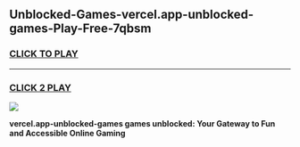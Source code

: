 
## Unblocked-Games-vercel.app-unblocked-games-Play-Free-7qbsm
<h3>
<a href="https://premium76.site?title=vercel.app-unblocked-games&ref=22A">CLICK TO PLAY</a></h3>
<hr>

<h3>
<a href="https://premium76.site?title=vercel.app-unblocked-games&ref=22A">CLICK 2 PLAY</a>
  
</h3>

<a href="https://premium76.site?title=vercel.app-unblocked-games&ref=22A"><img src="https://clearcache.store/games.png"></a>


**vercel.app-unblocked-games games unblocked: Your Gateway to Fun and Accessible Online Gaming**
